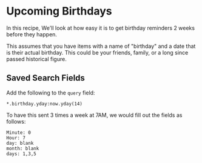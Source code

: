 # Upcoming Birthdays

In this recipe, We'll look at how easy it is to get birthday reminders 2 weeks before they happen.

This assumes that you have items with a name of "birthday" and a date that is their actual birthday. This could be your friends, family, or a long since passed historical figure.

## Saved Search Fields

Add the following to the `query` field:

    *.birthday.yday:now.yday(14)


To have this sent 3 times a week at 7AM, we would fill out the fields as follows:

    Minute: 0
    Hour: 7
    day: blank
    month: blank
    days: 1,3,5